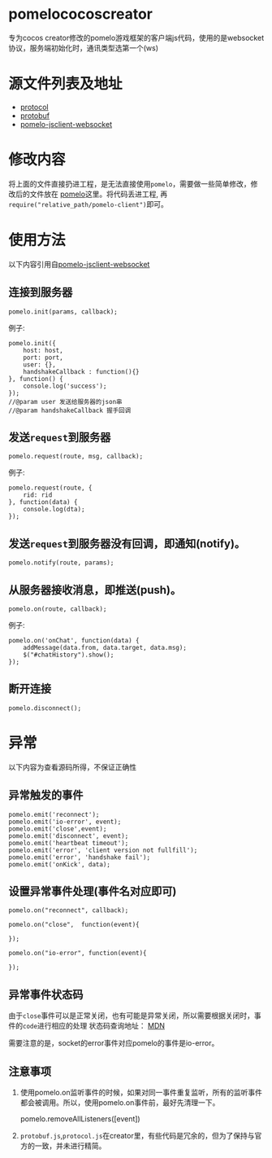 # pomelococoscreator
专为cocos creator修改的pomelo游戏框架的客户端js代码，使用的是websocket协议，服务端初始化时，通讯类型选第一个(ws)
# 源文件列表及地址
* [protocol](https://github.com/NetEase/pomelo-protocol)
* [protobuf](https://github.com/pomelonode/pomelo-protobuf)
* [pomelo-jsclient-websocket](https://github.com/pomelonode/pomelo-jsclient-websocket)

# 修改内容
将上面的文件直接扔进工程，是无法直接使用`pomelo`，需要做一些简单修改，修改后的文件放在
[pomelo](https://github.com/isghost/pomelococoscreator/tree/master/pomelo)这里。将代码丢进工程,
再```require("relative_path/pomelo-client")```即可。

# 使用方法
以下内容引用自[pomelo-jsclient-websocket](https://github.com/pomelonode/pomelo-jsclient-websocket)

## 连接到服务器

	pomelo.init(params, callback);

例子:

	pomelo.init({
		host: host,
		port: port,
		user: {},
		handshakeCallback : function(){}
	}, function() {
		console.log('success');
	});
	//@param user 发送给服务器的json串
	//@param handshakeCallback 握手回调

## 发送`request`到服务器

	pomelo.request(route, msg, callback);

例子:

    pomelo.request(route, {
        rid: rid
    }, function(data) {
    	console.log(dta);   
    });

## 发送`request`到服务器没有回调，即通知(notify)。

	pomelo.notify(route, params);

## 从服务器接收消息，即推送(push)。

	pomelo.on(route, callback);

例子:

    pomelo.on('onChat', function(data) {
        addMessage(data.from, data.target, data.msg);
        $("#chatHistory").show();
    });

## 断开连接

	pomelo.disconnect();

# 异常

以下内容为查看源码所得，不保证正确性

## 异常触发的事件

	pomelo.emit('reconnect');
	pomelo.emit('io-error', event);
	pomelo.emit('close',event);
	pomelo.emit('disconnect', event);
	pomelo.emit('heartbeat timeout');
	pomelo.emit('error', 'client version not fullfill');
	pomelo.emit('error', 'handshake fail');
	pomelo.emit('onKick', data);

## 设置异常事件处理(事件名对应即可)

	pomelo.on("reconnect", callback);

	pomelo.on("close",  function(event){
		
	});

	pomelo.on("io-error", function(event){

	});

## 异常事件状态码
由于`close`事件可以是正常关闭，也有可能是异常关闭，所以需要根据关闭时，事件的`code`进行相应的处理
状态码查询地址： [MDN](https://developer.mozilla.org/en-US/docs/Web/API/CloseEvent)

需要注意的是，socket的error事件对应pomelo的事件是io-error。

## 注意事项

1. 使用pomelo.on监听事件的时候，如果对同一事件重复监听，所有的监听事件都会被调用。所以，使用pomelo.on事件前，最好先清理一下。

	pomelo.removeAllListeners([event])

2. `protobuf.js`,`protocol.js`在creator里，有些代码是冗余的，但为了保持与官方的一致，并未进行精简。

